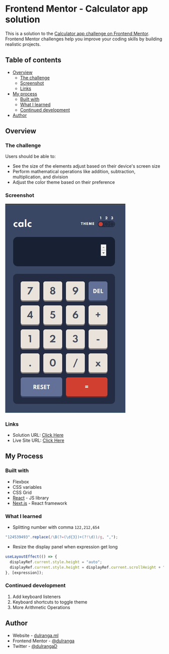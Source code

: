 # Frontend Mentor - Calculator app solution

This is a solution to the [Calculator app challenge on Frontend Mentor](https://www.frontendmentor.io/challenges/calculator-app-9lteq5N29). Frontend Mentor challenges help you improve your coding skills by building realistic projects.

## Table of contents

- [Overview](#overview)
  - [The challenge](#the-challenge)
  - [Screenshot](#screenshot)
  - [Links](#links)
- [My process](#my-process)
  - [Built with](#built-with)
  - [What I learned](#what-i-learned)
  - [Continued development](#continued-development)
- [Author](#author)

## Overview

### The challenge

Users should be able to:

- See the size of the elements adjust based on their device's screen size
- Perform mathematical operations like addition, subtraction, multiplication, and division
- Adjust the color theme based on their preference

### Screenshot

![calculator](./idea/calc.jpg)

### Links

- Solution URL: [Click Here](https://github.com/dulranga/Multi-Theme-Calculator)
- Live Site URL: [Click Here](http://multi-theme-calculator.vercel.app/)

## My Process

### Built with

- Flexbox
- CSS variables
- CSS Grid
- [React](https://reactjs.org/) - JS library
- [Next.js](https://nextjs.org/) - React framework

### What I learned

- Splitting number with comma `122,212,654`

```js
"124539493".replace(/\B(?=(\d{3})+(?!\d))/g, ",");
```

- Resize the display panel when expression get long

```js
useLayoutEffect(() => {
  displayRef.current.style.height = "auto";
  displayRef.current.style.height = displayRef.current.scrollHeight + "px";
}, [expression]);
```

### Continued development

1. Add keyboard listeners
2. Keyboard shortcuts to toggle theme
3. More Arithmetic Operations

## Author

- Website - [dulranga.ml](https://www.dulranga.ml)
- Frontend Mentor - [@dulranga](https://www.frontendmentor.io/profile/dulranga)
- Twitter - [@dulrangaD](https://www.twitter.com/dulrangaD)
